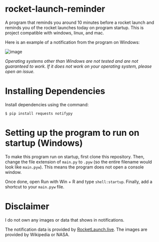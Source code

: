 # rocket-launch-reminder
A program that reminds you around 10 minutes before a rocket launch and reminds you of the rocket launches today on program startup. This is project compatible with windows, linux, and mac.

Here is an example of a notification from the program on Windows:

![image](https://user-images.githubusercontent.com/98898166/212386683-7a555c44-6f34-4ade-839a-4c127383e490.png)

*Operating systems other than Windows are not tested and are not guaranteed to work. If it does not work on your operating system, please open an issue.*

# Installing Dependencies

Install dependencies using the command:
```shell
$ pip install requests notifypy
```

# Setting up the program to run on startup (Windows)

To make this program run on startup, first clone this repository. Then, change the file extension of `main.py` to `.pyw` (so the entire filename would look like `main.pyw`). This means the program does not open a console window.

Once done, open Run with Win + R and type `shell:startup`. Finally, add a shortcut to your `main.pyw` file.

# Disclaimer

I do not own any images or data that shows in notifications.

The notification data is provided by [RocketLaunch.live](https://www.rocketlaunch.live/api). The images are provided by Wikipedia or NASA.

